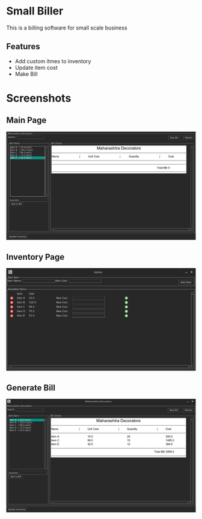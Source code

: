 # Small Biller
This is a billing software for small scale business

## Features
 - Add custom itmes to inventory
 - Update item cost
 - Make Bill
  
# Screenshots
## Main Page
![Main Page](https://github.com/shakeelansari63/small_biller/blob/master/Tkinter/screenshots/1-main.png)
  
## Inventory Page
![Inventory Page](https://github.com/shakeelansari63/small_biller/blob/master/Tkinter/screenshots/2-inventory.png)
  
## Generate Bill
![Building Bill](https://github.com/shakeelansari63/small_biller/blob/master/Tkinter/screenshots/3-bill.png)
  